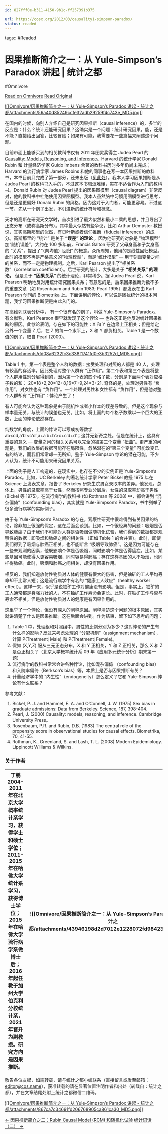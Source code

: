 ```yaml
---
id: 827fff0e-b311-4150-9b1c-ff257391b375

url: https://cosx.org/2012/03/causality1-simpson-paradox/
status: readed
---
```



tags::  #Readed 

# 因果推断简介之一：从 Yule-Simpson’s Paradox 讲起 | 统计之都
#Omnivore

[Read on Omnivore](https://omnivore.app/me/yule-simpson-s-paradox-18f9b59d251)
[Read Original](https://cosx.org/2012/03/causality1-simpson-paradox/)

[![[Omnivore/因果推断简介之一：从 Yule-Simpson’s Paradox 讲起 - 统计之都/attachments/56a40d85249ccfe32adb29259f4c743e_MD5.jpg]]](https://uploads.cosx.org/2012/03/causality2-cover.jpg)

在国内的时候，向别人介绍自己是研究因果推断（causal inference）的，多半的反应是：什么？统计还能研究因果？这确实是一个问题：统计研究因果，能，还是不能？直接给出回答，比较冒险；如果有可能，我需要花一些篇幅来阐述这个问题。

目前市面上能够买到的相关教科书仅有 2011 年图灵奖得主 Judea Pearl 的 [Causality: Models, Reasoning, and Inference](http://bayes.cs.ucla.edu/BOOK-2K/)。Harvard 的统计学家 Donald Rubin 和 计量经济学家 Guido Imbens 合著的教科书历时多年仍尚未完成；Harvard 的流行病学家 James Robins 和他的同事也在写一本因果推断的教科书，本书目前只完成了第一部分，还未出版（[见此处](http://www.hsph.harvard.edu/faculty/miguel-hernan/causal-inference-book/)）。我本人学习因果推断是从 Judea Pearl 的教科书入手的，不过这本书晦涩难懂，实在不适合作为入门的教科书。Donald Rubin 对 Judea Pearl 提出的因果图模型（causal diagram）非常反对，他的教科书中杜绝使用因果图模型。我本人虽然脑中习惯用图模型进行思考，但是还是更偏好 Donald Rubin 的风格，因为这对于入门者，可能更容易。不过这一节，先从一个例子出发，不引进新的统计符号和概念。

天才的高斯在研究天文学时，首次引进了最大似然和最小二乘的思想，并且导出了正态分布（或称高斯分布）。其中最大似然有些争议，比如 Arthur Dempster 教授说，其实高斯那里的似然，有贝叶斯或者信仰推断（fiducial inference）的成分。高斯那里的 “统计” 是关于 **“误差” 的理论** ，因为他研究的对象是 “物理模型” 加“随机误差”。大约在 100 多年前，Francis Galton 研究了父母身高和子女身高的 “关系”，提出了“（向均值）回归” 的概念。众所周知，他用的是线性回归模型。此时的模型不再是严格意义的“物理模型”，而是“统计模型” — 用于刻画变量之间的关系，而不一定是物理机制。之后，Karl Pearson 提出了“相关系数”（correlation coefficient）。后世研究的统计，大多是关于 **“相关关系” 的理论。** 但是关于 **“因果关系”** 的统计理论，非常稀少。据 Judea Pearl 说，Karl Pearson 明确地反对用统计研究因果关系；有意思的是，后来因果推断为数不多的重要文章（如 Rosenbaum and Rubin 1983; Pearl 1995）都发表在由 Karl Pearson 创刊的 Biometrika 上。下面讲到的悖论，可以说是困扰统计的根本问题，我学习因果推断便是由此入门的。

在高维列联表分析中， 有一个很有名的例子，叫做 Yule-Simpson’s Paradox。有文献称，Karl Pearson 很早就发现了这个悖论 — 也许这正是他反对统计因果推断的原因。此悖论表明，存在如下的可能性：X 和 Y 在边缘上正相关；但是给定另外一个变量 Z 后，在 Z 的每一个水平上，X 和 Y 都负相关。Table 1 是一个数值的例子，取自 Pearl (2000)。

[![[Omnivore/因果推断简介之一：从 Yule-Simpson’s Paradox 讲起 - 统计之都/attachments/dd08a6232fc3c338f1741fd0e3b3252d_MD5.png]]](https://uploads.cosx.org/2012/03/simpson.png)

Table 1 中，第一个表是整个人群的数据：接受处理和对照的人都是 40 人，处理有较高的存活率，因此处理对整个人群有 “正作用”。第二个表和第三个表是将整个人群用性别分层得到的，因为第一个表的四个格子数，分别是下面两个表对应格子数的和： 20\=18+2,20\=12+8,16\=7+9,24\=3+21. 奇怪的是，处理对男性有 “负作用”，对女性也有 “负作用”。一个处理对男性和女性都有 “负作用”，但是他对整个人群却有 “正作用”：悖论产生了！

有人可能会认为这种现象是由于随机性或者小样本的误差导致的。但是这个现象与样本量无关，与统计的误差也无关。比如，将上面的每个格子数乘以一个巨大的正数，上面的悖论依然存在。

纯数学的角度，上面的悖论可以写成初等数学 ab<cd,a′b′<c′d′,a+a′b+b′\>c+c′d+d′；这并无新奇之处。但是在统计上，这具有重要的意义 — 变量之间的相关关系可以完全的被第三个变量 “扭曲”。更严重的问题是，我们的收集的数据可能存在局限性，忽略潜在的“第三个变量” 可能改变已有的结论，而我们常常却一无所知。鉴于 Yule-Simpson 悖论的潜在可能，不少人认为，统计不可能用来研究因果关系。

上面的例子是人工构造的，在现实中，也存在不少的实例正是 Yule-Simpson’s Paradox。比如，UC Berkeley 的著名统计学家 Peter Bickel 教授 1975 年在 Science 上发表文章，报告了 Berkeley 研究生院男女录取率的差异。他发现，总体上，男性的录取率高于女性，然而按照专业分层后，女性的录取率却高于男性 (Bickel 等 1975)。在流行病学的教科书 (如 Rothman 等 2008) 中，都会讲到 “混杂偏倚”（confounding bias），其实就是 Yule-Simpson’s Paradox，书中列举了很多流行病学的实际例子。

由于有 Yule-Simpson’s Paradox 的存在，观察性研究中很难得到有关因果的结论，除非加上很强的假定，这在后面会谈到。比如，一个很经典的问题：吸烟是否导致肺癌？由于我们不可能对人群是否吸烟做随机化试验，我们得到的数据都是观察性的数据：即吸烟和肺癌之间的相关性 （正如 Table 1 的合并表）。此时，即使我们得到了吸烟与肺癌正相关，也不能断言 “吸烟导致肺癌”。这是因为可能存在一些未观测的因素，他既影响个体是否吸烟，同时影响个体是否得癌症。比如，某些基因可能使得人更容易吸烟，同时容易得肺癌；存在这样基因的人不吸烟，也同样得肺癌。此时，吸烟和肺癌之间相关，却没有因果作用。

相反的，我们知道放射性物质对人体的健康有很大的伤害，但是铀矿的工人平均寿命却不比常人短；这是流行病学中有名的 “健康工人效应”（healthy worker effect）。这样一来，似乎是说铀矿工作对健康没有影响。但是，事实上，铀矿的工人通常都是身强力壮的人，不在铀矿工作寿命会更长。此时，在铀矿工作与否与寿命不相关，但是放射性物质对人的健康是有因果作用的。

这里举了一个悖论，但没有深入的阐释原因。阐释清楚这个问题的根本原因，其实就讲清楚了什么是因果推断。这在后面会讲到。作为结束，留下如下思考的问题：

1. Table 1 中，处理组和对照组中，男性的比例分别为多少？这对悖论的产生有什么样的影响？反过来考虑处理的 “分配机制”（assignment mechanism），计算 P(Treatment∣Male) 和 P(Treatment∣Female)。
2. 假如 (X,Y,Z) 服从三元正态分布，X 和 Y 正相关，Y 和 Z 正相关，那么 X 和 Z 是否正相关？（北京大学概率统计系 09 年《应用多元统计分析》期末第一题）
3. 流行病学的教科书常常会讲各种悖论，比如混杂偏倚 （confounding bias）和入院率偏倚（Berkson’s bias）等，本质上是否与因果推断有关？
4. 计量经济学中的 “内生性”（endogeneity）怎么定义？它和 Yule-Simpson 悖论有什么联系？

参考文献：

1. Bickel, P. J. and Hammel, E. A. and O’Connell, J. W. (1975) Sex bias in graduate admissions: Data from Berkeley. Science, 187, 398-404.
2. Pearl, J. (2000) Causality: models, reasoning, and inference. Cambridge University Press。
3. Rosenbaum, P.R. and Rubin, D.B. (1983) The central role of the propensity score in observational studies for causal effects. Biometrika, 70, 41-55.
4. Rothman, K., Greenland, S. and Lash, T. L. (2008) Modern Epidemiology. Lippincott Williams & Wilkins.

### 关于作者

| 丁鹏2004-2011 年在北京大学概率统计系学习，获得学士和硕士学位；2011-2015 年在哈佛大学统计系学习，获得博士学位；2015 年在哈佛大学流行病学系做博士后；2016 年起任教于加州大学伯克利分校统计系，2021 年晋升为副教授。研究方向是因果推断。 | ![[Omnivore/因果推断简介之一：从 Yule-Simpson’s Paradox 讲起 - 统计之都/attachments/43946198d2d7012e1228072fd9842304_MD5.jpg]] |
| ------------------------------------------------------------------------------------------------------------------------------------ | -------------------------------------------------------------------------------------------------------------------------------------------------------------------------------------- |

敬告各位友媒，如需转载，请与统计之都小编联系（直接留言或发至邮箱：editor@cos.name），获准转载的请在显著位置注明作者和出处（转载自：统计之都），并在文章结尾处附上统计之都微信二维码。

[![[Omnivore/因果推断简介之一：从 Yule-Simpson’s Paradox 讲起 - 统计之都/attachments/867ca7c34691fd206768905ca861ca30_MD5.png]]](https://uploads.cosx.org/images/wechat-qrcode.png)

[← 因果推断简介之二：Rubin Causal Model (RCM) 和随机化试验](https://cosx.org/2012/03/causality2-rcm/ "按左右键可翻页") [统计词话（二） →](https://cosx.org/2012/03/statistics-in-chinese-song-poem-2/ "按左右键可翻页") 

